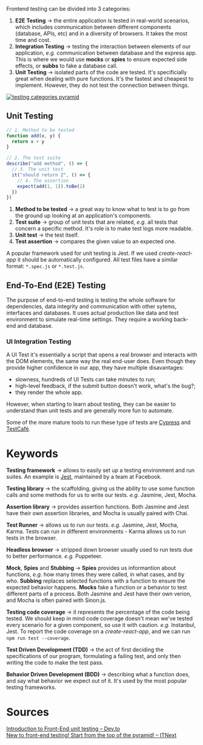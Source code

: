 Frontend testing can be divided into 3 categories:
1. __E2E Testing__ → the entire application is tested in real-world scenarios, which includes communication between different components (database, APIs, etc) and in a diversity of browsers. It takes the most time and cost.
2. __Integration Testing__ → testing the interaction between elements of our application, *e.g.* communication between database and the express app. This is where we would use **mocks** or **spies** to ensure expected side effects, or **subbs** to fake a database call.
3. __Unit Testing__ → isolated parts of the code are tested. It's specificially great when dealing with pure functions. It's the fastest and cheapest to implement. However, they do not test the connection between things.

[![testing categories pyramid](https://res.cloudinary.com/practicaldev/image/fetch/s--OypgjlFL--/c_limit%2Cf_auto%2Cfl_progressive%2Cq_auto%2Cw_880/https://user-images.githubusercontent.com/15229355/55113335-24fcff00-50df-11e9-87e8-cdd5e0e6ad3f.png)](https://dev.to/christopherkade/introduction-to-front-end-unit-testing-510n "Introduction to Front-End unit testing – Dev.to")

## Unit Testing
```javascript
// 1. Method to be tested
function add(x, y) {
  return x + y
}

// 2. The test suite
describe("add method", () => {
  // 3. The unit test
  it("should return 2", () => {
    // 4. The assertion
    expect(add(1, 1)).toBe(2)
  })
})
```
1. __Method to be tested__ → a great way to know what to test is to go from the ground up looking at an application's components.
2. __Test suite__ → group of unit tests that are related, *e.g.* all tests that concern a specific method. It's role is to make test logs more readable.
3. __Unit test__ → the test itself.
4. __Test assertion__ → compares the given value to an expected one.

A popular framework used for unit testing is Jest. If we used *create-react-app* it should be automatically configured. All test files have a similar format: `*.spec.js` or `*.test.js`.

## End-To-End (E2E) Testing
The purpose of end-to-end testing is testing the whole software for dependencies, data integrity and communication with other sytems, interfaces and databases. It uses actual production like data and test environment to simulate real-time settings. They require a working back-end and database.

### UI Integration Testing
A UI Test it's essentially a script that opens a real browser and interacts with the DOM elements, the same way the real end-user does. Even though they provide higher confidence in our app, they have multiple disavantages:
- slowness, hundreds of UI Tests can take minutes to run;
- high-level feedback, if the submit button doesn't work, what's the bug?;
- they render the whole app.

However, when starting to learn about testing, they can be easier to understand than unit tests and are generally more fun to automate.

Some of the more mature tools to run these type of tests are [Cypress](https://www.cypress.io/) and [TestCafé](https://devexpress.github.io/testcafe/).

# Keywords
__Testing framework__ → allows to easily set up a testing environment and run suites. An example is [Jest](https://jestjs.io/), maintained by a team at Facebook.

__Testing library__ → the scaffolding, giving us the ability to use some function calls and some methods for us to write our tests. *e.g.* Jasmine, Jest, Mocha.

__Assertion library__ → provides assertion functions. Both Jasmine and Jest have their own assertion libraries, and Mocha is usually paired with Chai.

__Test Runner__ → allows us to run our tests. *e.g.* Jasmine, Jest, Mocha, Karma. Tests can run in different environments - Karma allows us to run tests in the browser.

__Headless browser__ → stripped down browser usually used to run tests due to better performance. *e.g.* Puppeteer.

__Mock__, __Spies__ and __Stubbing__ → **Spies** provides us informantion about functions, *e.g.* how many times they were called, in what cases, and by who. **Subbing** replaces selected functions with a function to ensure the expected behavior happens. **Mocks** fake a function or a behavior to test different parts of a process. Both Jasmine and Jest have their own verion, and Mocha is often paired with Sinon.js.

__Testing code coverage__ → it represents the percentage of the code being tested. We should keep in mind code coverage doesn't mean we've tested every scenario for a given component, so use it with caution. *e.g.* Instanbul, Jest. To report the code coverage on a *create-react-app*, and we can run `npm run test --coverage`.

__Test Driven Development (TDD)__ → the act of first deciding the specifications of our program, formulating a failing test, and only then writing the code to make the test pass.

__Behavior Driven Development (BDD)__ → describing what a function does, and say what behavior we expect out of it. It's used by the most popular testing frameworks.

# Sources
[Introduction to Front-End unit testing – Dev.to](https://dev.to/christopherkade/introduction-to-front-end-unit-testing-510n)\
[New to front-end testing! Start from the top of the pyramid! – ITNext](https://itnext.io/new-to-front-end-testing-start-from-the-top-of-the-pyramid-a0039615353c)
